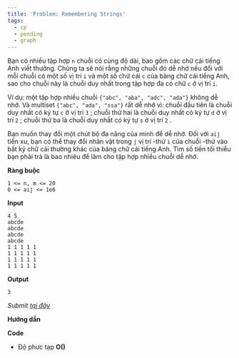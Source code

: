 ```yaml
---
title: 'Problem: Remembering Strings'
tags:
  - cp
  - pending
  - graph
---
```

Bạn có nhiều tập hợp `n` chuỗi có cùng độ dài, bao gồm các chữ cái tiếng Anh viết thường. Chúng ta sẽ nói rằng những chuỗi đó dễ nhớ nếu đối với mỗi chuỗi có một số vị trí `i` và một số chữ cái `c` của bảng chữ cái tiếng Anh, sao cho chuỗi này là chuỗi duy nhất trong tập hợp đa có chữ `c` ở vị trí `i`.

Ví dụ: một tập hợp nhiều chuỗi `{"abc", "aba", "adc", "ada"}` không dễ nhớ. Và multiset `{"abc", "ada", "ssa"}` rất dễ nhớ vì:
chuỗi đầu tiên là chuỗi duy nhất có ký tự `c` ở vị trí `3` ;
chuỗi thứ hai là chuỗi duy nhất có ký tự `d` ở vị trí `2` ;
chuỗi thứ ba là chuỗi duy nhất có ký tự `s` ở vị trí `2` .

Bạn muốn thay đổi một chút bộ đa năng của mình để dễ nhớ. Đối với `aij` tiền xu, bạn có thể thay đổi nhân vật trong `j` vị trí -thứ `i` của chuỗi -thứ vào bất kỳ chữ cái thường khác của bảng chữ cái tiếng Anh. Tìm số tiền tối thiểu bạn phải trả là bao nhiêu để làm cho tập hợp nhiều chuỗi dễ nhớ.

**Ràng buộc**

```
1 <= n, m <= 20
0 <= aij <= 1e6
```

**Input**

```
4 5
abcde
abcde
abcde
abcde
1 1 1 1 1
1 1 1 1 1
1 1 1 1 1
1 1 1 1 1
```

**Output**

```
3
```

<!--more-->

*Submit [tại đây](https://codeforces.com/problemset/problem/543/C)*

**Hướng dẫn**


**Code**

- Độ phưc tạp **O()**

```cpp

```
